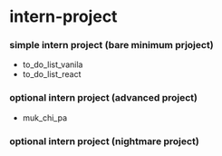 # intern-project
### simple intern project (bare minimum prjoject)
- to_do_list_vanila
- to_do_list_react
### optional intern project (advanced project)
- muk_chi_pa
### optional intern project (nightmare project)
